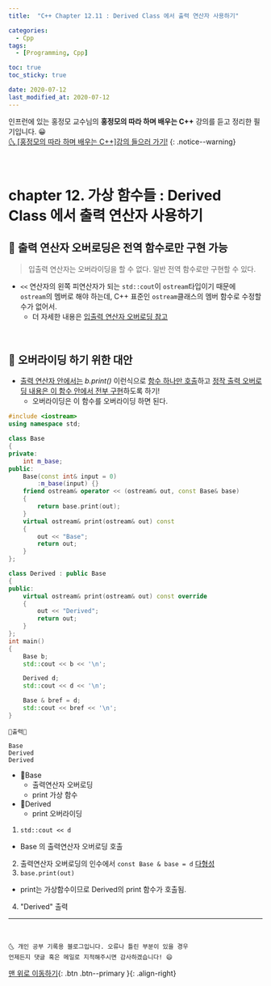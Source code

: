 ```yaml
---
title:  "C++ Chapter 12.11 : Derived Class 에서 출력 연산자 사용하기" 

categories:
  - Cpp
tags:
  - [Programming, Cpp]

toc: true
toc_sticky: true

date: 2020-07-12
last_modified_at: 2020-07-12
---
```


인프런에 있는 홍정모 교수님의 **홍정모의 따라 하며 배우는 C++** 강의를 듣고 정리한 필기입니다. 😀    
[🌜 [홍정모의 따라 하며 배우는 C++]강의 들으러 가기!](https://www.inflearn.com/course/following-c-plus)
{: .notice--warning}

<br>

# chapter 12. 가상 함수들 : Derived Class 에서 출력 연산자 사용하기

## 🔔 출력 연산자 오버로딩은 전역 함수로만 구현 가능

> 입출력 연산자는 오버라이딩을 할 수 없다. 일반 전역 함수로만 구현할 수 있다.
 
- `<<` 연산자의 왼쪽 피연산자가 되는 `std::cout`이 `ostream`타입이기 때문에 `ostream`의 멤버로 해야 하는데, C++ 표준인 `ostream`클래스의 멤버 함수로 수정할 수가 없어서.
  - 더 자세한 내용은 [입출력 연산자 오버로딩 참고](https://ansohxxn.github.io/cpp/chapter9-3/#%EC%9E%85%EC%B6%9C%EB%A0%A5-%EC%97%B0%EC%82%B0%EC%9E%90%EB%8A%94-%EC%A0%84%EC%97%AD-%ED%95%A8%EC%88%98%EB%A1%9C%EB%A7%8C-%EA%B5%AC%ED%98%84%EB%90%98%EB%8A%94-%EC%9D%B4%EC%9C%A0)

<br>

## 🔔 오버라이딩 하기 위한 대안

- <u>출력 연산자 안에서는</u> *b.print()* 이런식으로 <u>함수 하나만 호출</u>하고 <u>정작 출력 오버로딩 내용은 이 함수 안에서 전부 구현</u>하도록 하기!
  - 오버라이딩은 이 함수를 오버라이딩 하면 된다.

```cpp
#include <iostream>
using namespace std;

class Base
{
private:
	int m_base;
public:
	Base(const int& input = 0)
		:m_base(input) {}
	friend ostream& operator << (ostream& out, const Base& base)
	{
		return base.print(out);
	}
	virtual ostream& print(ostream& out) const
	{
		out << "Base";
		return out;
	}
};

class Derived : public Base
{
public:
	virtual ostream& print(ostream& out) const override
	{
		out << "Derived";
		return out;
	}
};
int main()
{
    Base b;
    std::cout << b << '\n';

    Derived d;
    std::cout << d << '\n';

    Base & bref = d;
    std::cout << bref << '\n';
}
``` 
```
💎출력💎

Base
Derived
Derived
```

- 📜Base
  - 출력연산자 오버로딩
  - print 가상 함수
- 📜Derived
  - print 오버라이딩

1. `std::cout << d`
  - Base 의 출력연산자 오버로딩 호출
2. 출력연산자 오버로딩의 인수에서 `const Base & base = d` <u>다형성</u>
3. `base.print(out)`
  - print는 가상함수이므로 Derived의 print 함수가 호출됨.
4. "Derived" 출력

***
<br>

    🌜 개인 공부 기록용 블로그입니다. 오류나 틀린 부분이 있을 경우 
    언제든지 댓글 혹은 메일로 지적해주시면 감사하겠습니다! 😄

[맨 위로 이동하기](#){: .btn .btn--primary }{: .align-right}
<br>
